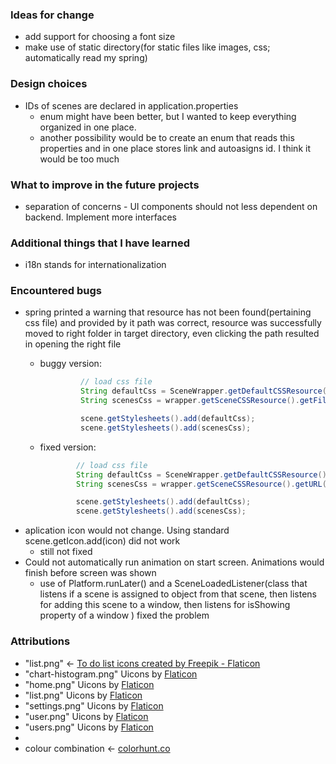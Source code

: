 ### Ideas for change
- add support for choosing a font size
- make use of static directory(for static files like images, css; automatically read my spring)

### Design choices
- IDs of scenes are declared in application.properties
  - enum might have been better, but I wanted to keep everything organized in one place. 
  - another possibility would be to create an enum that reads this properties and in one place stores link and autoasigns id. I think it would be too much

### What to improve in the future projects
- separation of concerns - UI components should not less dependent on backend. Implement more interfaces 
  
### Additional things that I have learned
- i18n stands for internationalization

### Encountered bugs
 - spring printed a warning that resource has not been found(pertaining css file) and provided by it path was correct, resource was successfully moved to right folder in target directory, even clicking the path resulted in opening the right file
   - buggy version: 
       ```java  
                // load css file
                String defaultCss = SceneWrapper.getDefaultCSSResource().getFile().toPath().toString();
                String scenesCss = wrapper.getSceneCSSResource().getFile().toPath().toString();
    
                scene.getStylesheets().add(defaultCss);
                scene.getStylesheets().add(scenesCss); 
       ```

   - fixed version:
     ```java             
             // load css file
             String defaultCss = SceneWrapper.getDefaultCSSResource().getURL().toExternalForm();
             String scenesCss = wrapper.getSceneCSSResource().getURL().toExternalForm();

             scene.getStylesheets().add(defaultCss);
             scene.getStylesheets().add(scenesCss); 
     ```
 -  aplication icon would not change. Using standard scene.getIcon.add(icon) did not work
    - still not fixed 
 - Could not automatically run animation on start screen. Animations would finish before screen was shown
    - use of  Platform.runLater() and a SceneLoadedListener(class that listens if a scene is assigned to object from that scene, then listens for adding this scene to a window, then listens for isShowing property of a window ) fixed the problem
### Attributions
- "list.png" <- <a href="https://www.flaticon.com/free-icons/to-do-list" title="to do list icons">To do list icons created by Freepik - Flaticon</a>
- "chart-histogram.png" Uicons by <a href="https://www.flaticon.com/uicons">Flaticon</a>
- "home.png" Uicons by <a href="https://www.flaticon.com/uicons">Flaticon</a>
- "list.png" Uicons by <a href="https://www.flaticon.com/uicons">Flaticon</a>
- "settings.png" Uicons by <a href="https://www.flaticon.com/uicons">Flaticon</a>
- "user.png" Uicons by <a href="https://www.flaticon.com/uicons">Flaticon</a>
- "users.png" Uicons by <a href="https://www.flaticon.com/uicons">Flaticon</a>
- 
- colour combination <- <a href="https://colorhunt.co/palette/1e201e3c3d37697565ecdfcc" title="colour">colorhunt.co</a>